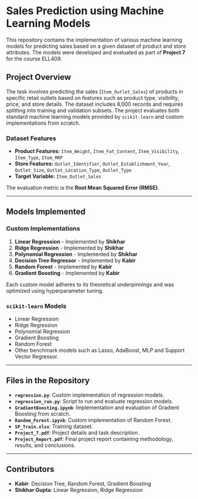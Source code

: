 # Sales Prediction using Machine Learning Models

This repository contains the implementation of various machine learning models for predicting sales based on a given dataset of product and store attributes. The models were developed and evaluated as part of **Project 7** for the course ELL409.

## Project Overview

The task involves predicting the sales (`Item_Outlet_Sales`) of products in specific retail outlets based on features such as product type, visibility, price, and store details. The dataset includes 8,000 records and requires splitting into training and validation subsets. The project evaluates both standard machine learning models provided by `scikit-learn` and custom implementations from scratch.

### Dataset Features

- **Product Features:** `Item_Weight`, `Item_Fat_Content`, `Item_Visibility`, `Item_Type`, `Item_MRP`
- **Store Features:** `Outlet_Identifier`, `Outlet_Establishment_Year`, `Outlet_Size`, `Outlet_Location_Type`, `Outlet_Type`
- **Target Variable:** `Item_Outlet_Sales`

The evaluation metric is the **Root Mean Squared Error (RMSE)**.

---

## Models Implemented

### Custom Implementations

1. **Linear Regression** - Implemented by **Shikhar**
2. **Ridge Regression** - Implemented by **Shikhar**
3. **Polynomial Regression** - Implemented by **Shikhar**
4. **Decision Tree Regressor** - Implemented by **Kabir**
5. **Random Forest** - Implemented by **Kabir**
6. **Gradient Boosting** - Implemented by **Kabir**

Each custom model adheres to its theoretical underpinnings and was optimized using hyperparameter tuning.

### `scikit-learn` Models

- Linear Regression
- Ridge Regression
- Polynomial Regression
- Gradient Boosting
- Random Forest
- Other benchmark models such as Lasso, AdaBoost, MLP and Support Vector Regressor.

---

## Files in the Repository

- **`regression.py`**: Custom implementation of regression models.
- **`regression_run.py`**: Script to run and evaluate regression models.
- **`GradientBoosting.ipynb`**: Implementation and evaluation of Gradient Boosting from scratch.
- **`Random_Forest.ipynb`**: Custom implementation of Random Forest.
- **`SP_Train.xlsx`**: Training dataset.
- **`Project_7.pdf`**: Project details and task description.
- **`Project_Report.pdf`**: Final project report containing methodology, results, and conclusions.
  
---

## Contributors

- **Kabir**: Decision Tree, Random Forest, Gradient Boosting
- **Shikhar Gupta**: Linear Regression, Ridge Regression
